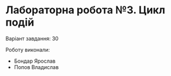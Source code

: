 # Лабораторна робота №3. Цикл подій

Варіант завдання: 30

Роботу виконали:
- Бондар Ярослав
- Попов Владислав
